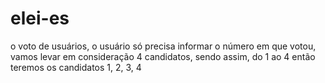 # elei-es
 o voto de usuários, o usuário só precisa informar o número em que votou, vamos levar em consideração 4 candidatos, sendo assim, do 1 ao 4 então teremos os candidatos 1, 2, 3, 4
